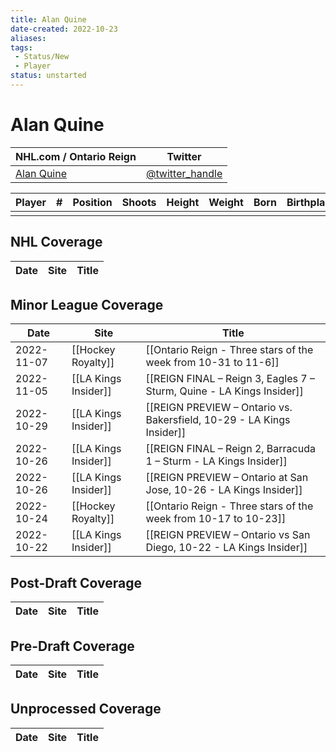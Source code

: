 ```yaml
---
title: Alan Quine
date-created: 2022-10-23
aliases: 
tags:
 - Status/New
 - Player
status: unstarted
---
```


# Alan Quine

| NHL.com / Ontario Reign | Twitter                                 |
| ----------------------- | --------------------------------------- |
| [Alan Quine]()           | [@twitter_handle](https://twitter.com/) | 

| Player | \#  | Position | Shoots | Height | Weight | Born | Birthplace | Draft |
| ------ | --- | -------- | ------ | ------ | ------ | ---- | ---------- | ----- |
|        |     |          |        |        |        |      |            |       |



## NHL  Coverage
| Date | Site | Title |
| ---- | ---- | ----- |



## Minor League Coverage
| Date       | Site                 | Title                                                                 |
| ---------- | -------------------- | --------------------------------------------------------------------- |
| 2022-11-07 | [[Hockey Royalty]]   | [[Ontario Reign - Three stars of the week from 10-31 to 11-6]]        |
| 2022-11-05 | [[LA Kings Insider]] | [[REIGN FINAL – Reign 3, Eagles 7 – Sturm, Quine - LA Kings Insider]] |
| 2022-10-29 | [[LA Kings Insider]] | [[REIGN PREVIEW – Ontario vs. Bakersfield, 10-29 - LA Kings Insider]] |
| 2022-10-26 | [[LA Kings Insider]] | [[REIGN FINAL – Reign 2, Barracuda 1 – Sturm - LA Kings Insider]]     |
| 2022-10-26 | [[LA Kings Insider]] | [[REIGN PREVIEW – Ontario at San Jose, 10-26 - LA Kings Insider]]     |
| 2022-10-24 | [[Hockey Royalty]]   | [[Ontario Reign - Three stars of the week from 10-17 to 10-23]]       |
| 2022-10-22 | [[LA Kings Insider]] | [[REIGN PREVIEW – Ontario vs San Diego, 10-22 - LA Kings Insider]]    |



## Post-Draft Coverage
| Date | Site | Title |
| ---- | ---- | ----- |



## Pre-Draft Coverage
| Date | Site | Title |
| ---- | ---- | ----- |


## Unprocessed Coverage
| Date | Site | Title |
| ---- | ---- | ----- |
